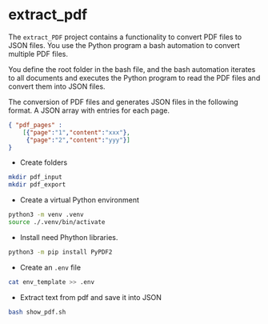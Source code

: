 # extract_pdf

The `extract_PDF` project contains a functionality to convert PDF files to JSON files.
You use the Python program a bash automation to convert multiple PDF files.

You define the root folder in the bash file, and the bash automation iterates to all documents and executes the Python program to read the PDF files and convert them into JSON files.

The conversion of PDF files and generates JSON files in the following format. A JSON array with entries for each page.

```json
{ "pdf_pages" : 
    [{"page":"1","content":"xxx"},
     {"page":"2","content":"yyy"}]
}
```

* Create folders 

```sh
mkdir pdf_input
mkdir pdf_export
```

* Create a virtual Python environment

```sh
python3 -m venv .venv
source ./.venv/bin/activate
```

* Install need Phython libraries.

```sh
python3 -m pip install PyPDF2
```

* Create an `.env` file

```sh
cat env_template >> .env
```

* Extract text from pdf and save it into JSON

```sh
bash show_pdf.sh
```

